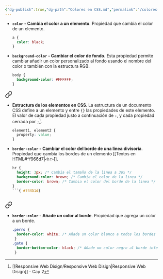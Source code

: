 ```yaml
---
{"dg-publish":true,"dg-path":"Colores en CSS.md","permalink":"/colores-en-css/","hide":true,"tags":["programation","CSS","DVC/RWD/2","publish","DVC/RWD/3"]}
---
```



[^1]: [[Responsive Web Disign/Responsive Web Disign\|Responsive Web Disign]] - Cap 2
[^2]: [[Responsive Web Disign/Responsive Web Disign\|Responsive Web Disign]] - Cap 3
[^3]: [linear-gradient() - CSS | MDN](https://developer.mozilla.org/en-US/docs/Web/CSS/gradient/linear-gradient)

- **`color` - Cambia el color a un elemento**. Propiedad que cambia el color de un elemento.
   ```CSS 
   a {
     color: black;
   }
   ```

- **`background-color` - Cambiar el color de fondo**. Esta propiedad permite cambiar añadir un color personalizado al fondo usando el nombre del color o también con la estructura RGB.
   ```CSS 
   body {
     background-color: #FFFFFF;
   }
   ```


<div class="transclusion internal-embed is-loaded"><a class="markdown-embed-link" href="/responsive-web-disign/elementos-basicos-en-css/#8e818e" aria-label="Open link"><svg xmlns="http://www.w3.org/2000/svg" width="24" height="24" viewBox="0 0 24 24" fill="none" stroke="currentColor" stroke-width="2" stroke-linecap="round" stroke-linejoin="round" class="svg-icon lucide-link"><path d="M10 13a5 5 0 0 0 7.54.54l3-3a5 5 0 0 0-7.07-7.07l-1.72 1.71"></path><path d="M14 11a5 5 0 0 0-7.54-.54l-3 3a5 5 0 0 0 7.07 7.07l1.71-1.71"></path></svg></a><div class="markdown-embed">



- **Estructura de los elementos en CSS**. La estructura de un documento CSS define a un elemento y entre `{}` las propiedades de este elemento. El valor de cada propiedad justo a continuación de `:`, y cada propiedad cerrada por `;`[^1].
   ```CSS
   element1, element2 {
     property: value;
   }
   ```
 

</div></div>


- **`border-color` - Cambiar el color del borde de una linea divisoria**. Propiedad que cambia los bordes de un elemento [[Textos en HTML#^f966d7|`<hr>`]].
   ```CSS 
   hr {
     height: 3px; /* Cambia el tamaño de la linea a 3px */
     background-color: brown; /* Cambia el color de la linea */
     border-color: brown; /* Cambia el color del borde de la linea */
   }
   ```{ #74451d}



<div class="transclusion internal-embed is-loaded"><a class="markdown-embed-link" href="/responsive-web-disign/bordes-en-css/#59b6e7" aria-label="Open link"><svg xmlns="http://www.w3.org/2000/svg" width="24" height="24" viewBox="0 0 24 24" fill="none" stroke="currentColor" stroke-width="2" stroke-linecap="round" stroke-linejoin="round" class="svg-icon lucide-link"><path d="M10 13a5 5 0 0 0 7.54.54l3-3a5 5 0 0 0-7.07-7.07l-1.72 1.71"></path><path d="M14 11a5 5 0 0 0-7.54-.54l-3 3a5 5 0 0 0 7.07 7.07l1.71-1.71"></path></svg></a><div class="markdown-embed">



- **`border-color` - Añade un color al borde**. Propiedad que agrega un color a un borde.
   ```CSS 
   .perro {
     border-color: white; /* Añade un color blanco a todos los bordes */
    }
   .gato {
     border-bottom-color: black; /* Añade un color negro al borde inferior */
    }
   ```


</div></div>


